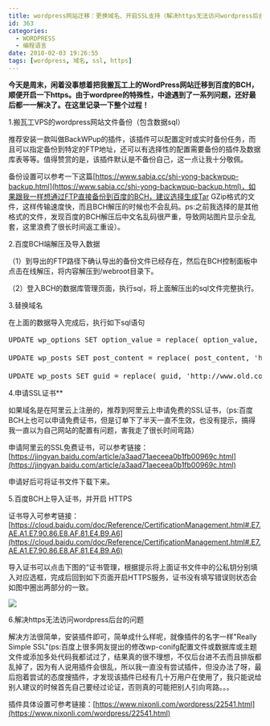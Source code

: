 ```yaml
---
title: wordpress网站迁移：更换域名、开启SSL支持（解决https无法访问wordpress后台的问题）
id: 363
categories:
  - WORDPRESS
  - 编程语言
date: 2018-02-03 19:26:55
tags: [wordpress, 域名, ssl, https]
---
```


**今天是周末，闲着没事想着把我搬瓦工上的WordPress网站迁移到百度的BCH，顺便开启一下https。由于wordpree的特殊性，中途遇到了一系列问题，还好最后都一一解决了。在这里记录一下整个过程！** 


1.搬瓦工VPS的wordpress网站文件备份（包含数据sql）

推荐安装一款叫做BackWPup的插件，该插件可以配置定时或实时备份任务，而且可以指定备份到特定的FTP地址，还可以有选择性的配置需要备份的插件及数据库表等等。值得赞赏的是，该插件默认是不备份自己，这一点让我十分敬佩。

备份设置可以参考一下这篇</span>[https://www.sabia.cc/shi-yong-backwpup-backup.html](https://www.sabia.cc/shi-yong-backwpup-backup.html)，如果跟我一样想通过FTP直接备份到百度的BCH，建议选择生成Tar GZip格式的文件，这样传输速度快，而且BCH解压的时候也不会乱码。ps:之前我选择的是其他格式的文件，发现百度的BCH解压后中文名乱码很严重，导致网站图片显示全乱套，这里浪费了很长时间返工重设）。




2.百度BCH端解压及导入数据

（1）到导出的FTP路径下确认导出的备份文件已经存在，然后在BCH控制面板中点击在线解压，将内容解压到/webroot目录下。</span></span> 

（2）登入BCH的数据库管理页面，执行sql，将上面解压出的sql文件完整执行。</span>



3.替换域名

在上面的数据导入完成后，执行如下sql语句

<pre class="prettyprint lang-js">UPDATE wp_options SET option_value = replace( option_value, 'http://www.old.com', 'http://www.new.com' ) WHERE option_name = 'home' OR option_name = 'siteurl';# 注意替换成自己的新旧域名。

UPDATE wp_posts SET post_content = replace( post_content, 'http://www.old.com', 'http://www.new.com' ) ;#  注意替换成自己的新旧域名。

UPDATE wp_posts SET guid = replace( guid, 'http://www.old.com', 'http://www.new.com' ) ;# 注意替换成自己的新旧域名。</pre>

4.申请SSL证书</span>**</span></span></span> 

如果域名是在阿里云上注册的，推荐到阿里云上申请免费的SSL证书，（ps:百度BCH上也可以申请免费证书，但是订单下了半天一直不生效，也没有提示，搞得我一直以为自己网站的配置有问题，害我走了很长时间弯路）

申请阿里云的SSL免费证书，可以参考链接：[https://jingyan.baidu.com/article/a3aad71aeceea0b1fb00969c.html](https://jingyan.baidu.com/article/a3aad71aeceea0b1fb00969c.html)

申请好后可将证书文件下载下来。

5.百度BCH上导入证书，并开启 HTTPS

证书导入可参考链接：[https://cloud.baidu.com/doc/Reference/CertificationManagement.html#.E7.AE.A1.E7.90.86.E8.AF.81.E4.B9.A6](https://cloud.baidu.com/doc/Reference/CertificationManagement.html#.E7.AE.A1.E7.90.86.E8.AF.81.E4.B9.A6)

导入证书可以点击下图的“证书管理，根据提示将上面证书文件中的公私钥分别填入对应选框，完成后回到如下页面开启HTTPS服务，证书没有填写错误则状态会如图中圈出两部分的一致。

![](http://www.xiajunyi.com/wp-content/uploads/2018/02/Bu_Huo.jpg) 

6.解决https无法访问wordpress后台的问题 

解决方法很简单，安装插件即可，简单成什么样呢，就像插件的名字一样"Really Simple SSL"(ps:百度上很多网友提出的修改wp-conifg配置文件或数据库或主题文件或添加多处代码我都试过了，结果真的很不理想，不仅后台进不去而且排版都乱掉了，因为有人说用插件会很乱，所以我一直没有尝试插件，但没办法了呀，最后抱着尝试的态度搜插件，才发现该插件已经有几十万用户在使用了，我只能说给别人建议的时候首先自己要经过论证，否则真的可能把别人引向弯路。。。

插件具体设置可参考链接：</span>[https://www.nixonli.com/wordpress/22541.html](https://www.nixonli.com/wordpress/22541.html) 

	